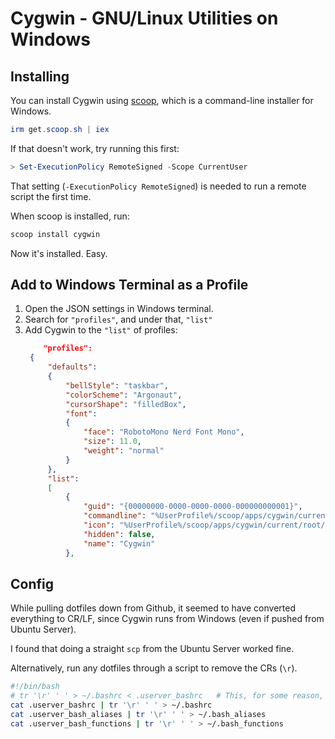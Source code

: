 

# Cygwin - GNU/Linux Utilities on Windows

## Installing

You can install Cygwin using [scoop](https://scoop.sh), which is a command-line installer for
Windows. 
```ps1
irm get.scoop.sh | iex
```
If that doesn't work, try running this first:  
```ps1
> Set-ExecutionPolicy RemoteSigned -Scope CurrentUser
```
That setting (`-ExecutionPolicy RemoteSigned`) is needed to run a remote script the first time.  

When scoop is installed, run:
```ps1
scoop install cygwin
```

Now it's installed. Easy.
## Add to Windows Terminal as a Profile
1. Open the JSON settings in Windows terminal.
1. Search for `"profiles"`, and under that, `"list"`
1. Add Cygwin to the `"list"` of profiles:
   ```json
       "profiles": 
    {
        "defaults": 
        {
            "bellStyle": "taskbar",
            "colorScheme": "Argonaut",
            "cursorShape": "filledBox",
            "font": 
            {
                "face": "RobotoMono Nerd Font Mono",
                "size": 11.0,
                "weight": "normal"
            }
        },
        "list": 
        [
            {
                "guid": "{00000000-0000-0000-0000-000000000001}",
                "commandline": "%UserProfile%/scoop/apps/cygwin/current/root/Cygwin.bat",
                "icon": "%UserProfile%/scoop/apps/cygwin/current/root/Cygwin-Terminal.ico",
                "hidden": false,
                "name": "Cygwin"
            },
   ```


## Config

While pulling dotfiles down from Github, it seemed to have converted everything
to CR/LF, since Cygwin runs from Windows (even if pushed from Ubuntu Server).  

I found that doing a straight `scp` from the Ubuntu Server worked fine.  

Alternatively, run any dotfiles through a script to remove the CRs (`\r`).  
```bash
#!/bin/bash
# tr '\r' ' ' > ~/.bashrc < .userver_bashrc   # This, for some reason, did not work.
cat .userver_bashrc | tr '\r' ' ' > ~/.bashrc
cat .userver_bash_aliases | tr '\r' ' ' > ~/.bash_aliases
cat .userver_bash_functions | tr '\r' ' ' > ~/.bash_functions
```




